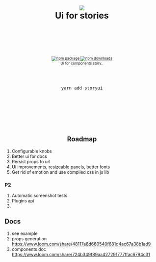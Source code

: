 <div align="center">
  <h1>
    <br/>
   <img src="https://github.com/zmitry/storyui/blob/master/logo.svg">
    <br />
    Ui for stories
    <br />
    <br />
    <br />
  </h1>
  <sup>
    <br />
    <br />
    <a href="https://www.npmjs.com/package/storyui">
       <img src="https://img.shields.io/npm/v/storyui.svg" alt="npm package" />
    </a>
    <a href="https://www.npmjs.com/package/@zmitry/struct">
      <img src="https://img.shields.io/npm/dm/storyui" alt="npm downloads" />
    </a>
    <br />
    Ui for components story.</em></a>.

  </sup>
  <br />
  <br />
  <br />
  <br />
  <pre>yarn add <a href="https://www.npmjs.com/package/@zmitry/struct">storyui</a></pre>
  <br />
  <br />
  <br />
</div>

<br />
<br />
<br />

<div align="center">
<h2>Roadmap</h2>
</div>

1. Configurable knobs
2. Better ui for docs
3. Persist props to url
4. Ui improvements, resizeable panels, better fonts
5. Get rid of emotion and use compiled css in js lib

### P2

1. Automatic screenshot tests
2. Plugins api
3.

## Docs

1. see example
2. props generation https://www.loom.com/share/48117a8d660540f681d4ac67a38b1ad9
3. components doc https://www.loom.com/share/724b349f89aa427291777ffac6794c31

